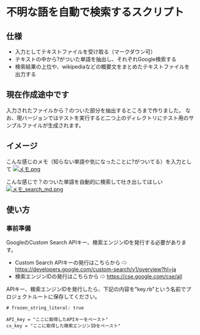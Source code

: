 # 不明な語を自動で検索するスクリプト

## 仕様
* 入力としてテキストファイルを受け取る（マークダウン可）
* テキストの中から?がついた単語を抽出し、それぞれGoogle検索する
* 検索結果の上位や、wikipediaなどの概要文をまとめたテキストファイルを出力する

## 現在作成途中です
入力されたファイルから？のついた部分を抽出するところまで作りました。 
なお、現バージョンではテストを実行すると二つ上のディレクトリにテスト用のサンプルファイルが生成されます。

## イメージ
こんな感じのメモ（知らない単語や気になったことに?がついてる）を入力として
[![メモ.png](https://bootcamp.fjord.jp/rails/active_storage/blobs/eyJfcmFpbHMiOnsibWVzc2FnZSI6IkJBaHBBOUM3QVE9PSIsImV4cCI6bnVsbCwicHVyIjoiYmxvYl9pZCJ9fQ==--51cb06599290573cbfb01bc820a0ba51211d6712/%E3%83%A1%E3%83%A2.png)](https://bootcamp.fjord.jp/rails/active_storage/blobs/eyJfcmFpbHMiOnsibWVzc2FnZSI6IkJBaHBBOUM3QVE9PSIsImV4cCI6bnVsbCwicHVyIjoiYmxvYl9pZCJ9fQ==--51cb06599290573cbfb01bc820a0ba51211d6712/%E3%83%A1%E3%83%A2.png)

こんな感じで？のついた単語を自動的に検索して吐き出してほしい
[![メモ_search_md.png](https://bootcamp.fjord.jp/rails/active_storage/blobs/eyJfcmFpbHMiOnsibWVzc2FnZSI6IkJBaHBBOCs3QVE9PSIsImV4cCI6bnVsbCwicHVyIjoiYmxvYl9pZCJ9fQ==--eebd1a9c09a719029e8175ea46a118f2a3c53aec/%E3%83%A1%E3%83%A2_search_md.png)](https://bootcamp.fjord.jp/rails/active_storage/blobs/eyJfcmFpbHMiOnsibWVzc2FnZSI6IkJBaHBBOCs3QVE9PSIsImV4cCI6bnVsbCwicHVyIjoiYmxvYl9pZCJ9fQ==--eebd1a9c09a719029e8175ea46a118f2a3c53aec/%E3%83%A1%E3%83%A2_search_md.png)


## 使い方
### 事前準備
GoogleのCustom Search APIキー、検索エンジンIDを発行する必要があります。

* Custom Search APIキーの発行はこちらから ⇨ https://developers.google.com/custom-search/v1/overview?hl=ja
* 検索エンジンIDの発行はこちらから ⇨ https://cse.google.com/cse/all

APIキー、検索エンジンIDを発行したら、下記の内容を"key.rb"という名前でプロジェクトルートに保存してください。

```ruby: key.rb
# frozen_string_literal: true

API_key = "ここに取得したAPIキーをペースト"
cx_key = "ここに取得した検索エンジンIDをペースト"

```

